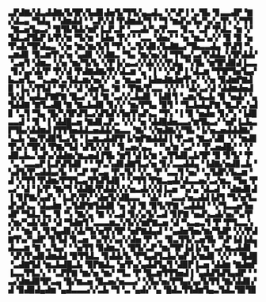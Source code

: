 ▃▛▟▇▞▟▃▟▟▇▞▙▜▛▞▙▟▊▟▅▜▞▜▜▞▄▃▟▃▝▞▚▛▐▝▃▜▙▝▊▃▃▟▛▝▇▞▟▃▄▝▜▟▄▝▝▟▆▟▟▝▝▃▛▞▟▝▛▟▆▟▞▜▝▝▜▝▆▟▚▞▙▞▚▞▃▜▚▝▞▜▜▝▇▃▅▜▄▃▞▝▉▜▙▜▟▞▆▛▐▃▛▃▛▝▃▃▟▞▚▞▛▃▃▝▊▃▝▃▛▝▛▟▃▝▆▝▞▜▟▃▟▜▙▛▐▞▛▞▆▝▜▞▆▝▐▟▅▝▛▞▝▝▃▃▝▟▅▞▝▝▅▝▆▃▚▞▞▝▉▝▉▝▅▜▚▟▞▜▛▟▄▃▝▞▅▝▆▞▆▞▙▜▝▜▚▝▃▜▞▟▊▞▙▟▇▃▞▜▙▃▃▟▄▝▛▟▜▝▚▃▆▟▊▝▉▃▆▜▚▞▅▝▄▟▊▝▞▟▇▃▝▜▄▝▆▞▅▞▟▝▜▜▄▞▃▞▛▟▟▃▚▜▛▟▟▞▝▃▅▜▝▟▆▃▝▞▅▝▆▞▜▞▙▝▞▛▐▞▄▃▞▞▟▞▞▞▛▟▄▝▚▜▙▝▆▜▛▟▉▟▐▃▃▝▊▞▄▞▟▞▛▝▛▞▟▝▛▟▇▟▇▞▛▞▟▃▆▝▄▝▐▝▝▞▚▛▐▝▟▃▆▝▜▜▛▜▅▜▄▞▙▃▅▜▃▝▚▃▅▞▃▜▟▃▆▞▅▞▞▝▄▝▆▃▅▝▐▟▅▟▇▟▆▜▚▞▝▞▅▝▉▟▆▛▇▟▉▝▐▃▚▜▜▟▝▝▛▞▝▟▝▟▅▜▃▝▇▝▝▛▇▞▛▃▃▝▞▞▝▝▟▞▃▞▟▝▟▟▆▟▅▟▜▞▟▝▄▟▃▛▇▛▇▝█▃▞▝▟▝▇▝▃▞▞▃▙▟▊▝▐▟▊▜▝▃▆▞▙▃▙▝▉▝▅▟▞▝▄▜▟▟▇▝▇▜▃▟█▝▇▝▇▃▙▟▉▝▊▞▞▝▆▞▛▜▄▝▉▜▝▝▜▃▙▟▄▛▇▝▇▃▛▃▚▟▊▝▃▜▝▜▄▝█▞▚▜▛▟▜▃▞▟▜▟▚▜▅▜▚▟▚▃▝▜▚▝▐▝▉▝▅▟▅▝▊▞▚▝▐▟█▃▃▟▝▝▊▝▐▝▟▟█▃▅▝▇▟▊▃▛▃▝▞▞▝▅▝▟▟█▟▅▃▃▞▆▜▙▃▞▝▅▛▐▃▙▃▛▜▙▞▟▟▆▟▐▜▜▜▅▟▟▃▅▟▟▞▅▃▃▝▇▞▝▞▆▟▇▞▞▜▙▝▐▞▅▃▅▟▟▟▇▞▚▃▙▝▅▞▛▟▉▜▃▞▙▝▐▃▆▃▟▟▛▛▐▞▆▛▇▟▟▟▐▝▛▃▅▝▇▃▞▟▊▝▞▝▆▟▊▜▚▞▞▜▛▟▝▛▇▞▜▟▝▟▜▞▞▟▝▝▊▃▅▞▄▃▝▝▚▞▆▝▃▞▝▝▛▃▅▟█▞▝▝▞▟▉▃▙▃▚▟▚▞▟▟▆▞▆▃▅▟▐▜▙▝▆▜▝▟▐▞▆▝▃▜▜▟▊▃▙▜▛▝▉▝▊▜▞▝▛▝▃▝▃▃▄▛▐▃▛▟▜▟▊▝▝▝▛▃▚▟▊▟▇▜▃▞▅▝▊▞▃▃▟▟▄▝▐▟▇▞▅▟▊▃▙▝▚▟▜▞▛▃▟▟▄▞▙▝▝▃▛▝▛▃▄▝▛▃▜▞▝▞▃▝▛▝▃▃▜▝▅▞▝▃▜▟▛▞▙▃▆▝▟▝▞▜▜▝▛▟▆▞▛▜▜▃▄▜▜▟▜▟█▝▝▞▜▜▝▛▇▃▄▟▞▟▃▃▅▞▃▞▆▃▝▜▅▝▛▃▞▝▟▝▐▞▛▝▇▞▜▝▟▟█▞▛▟▟▞▞▞▅▃▟▞▞▟▐▃▅▝▚▞▄▝▟▃▟▝▝▟▆▟▊▟▐▝▊▛▇▞▄▟▚▝▐▃▛▞▛▞▝▟▅▜▞▟█▃▃▝▝▟▞▝▝▃▃▞▅▃▟▟▐▟▜▝▜▞▅▜▃▟▚▟▚▃▝▟▄▟▆▝▃▜▟▛▇▜▟▟▉▝▅▝▟▝▉▝▉▜▞▛▇▝▃▟▟▟▝▝▞▜▃▃▅▜▅▟▛▝▜▟▃▜▃▝▊▝▚▝▇▞▄▝▇▝▞▃▟▝▊▞▄▜▞▃▟▝▊▛▇▝▅▟▚▃▟▞▅▞▚▞▛▞▆▞▚▟▞▟▞▝▟▝▜▟▆▜▝▃▃▃▆▃▚▜▞▞▆▛▇▃▅▝▟▝▚▃▄▃▜▝▛▝▛▜▃▃▚▞▝▝▆▞▚▝▊▜▄▟▊▞▟▞▜▞▅▜▚▜▛▝▅▛▇▟▄▟▝▝▄▟▅▜▅▞▆▞▜▟▛▝▞▞▛▟▇▜▚▞▚▟▛▝▊▜▟▝▊▃▅▝▚▞▛▞▄▞▞▟▅▝▛▝▃▝▉▃▜▜▞▃▅▜▙▝▚▛▐▟▐▟▄▟▃▃▆▝▇▝▃▜▄▞▝▝▅▜▜▝▉▟▆▃▚▝█▜▞▃▛▝▆▞▜▛▐▟▐▞▆▝▃▞▆▃▟▟▊▝▝▟▚▜▚▟▊▟▆▟▟▝▉▜▜▟▃▝▊▟▟▞▙▝▛▜▄▟▜▃▙▞▅▛▐▞▆▟▊▝▞▞▝▝█▟█▝▃▟▇▜▟▝▆▃▙▟█▃▙▝▉▛▇▟▃▝▅▜▚▞▄▟▟▜▄▜▝▟▉▛▐▃▅▝▟▟▆▝▇▟▆▛▐▃▃▜▜▃▚▝▝▃▛▛▇▝▆▞▅▝▆▞▝▜▃▝▛▝█▃▆▜▜▜▅▟▐▝▄▟▟▜▟▜▄▟▛▝▝▃▞▟▆▟▉▜▛▃▄▝█▞▆▃▅▝█▃▅▞▅▃▃▞▝▞▙▞▅▞▛▜▄▞▄▞▙▜▜▝▇▞▟▟▊▞▟▝▉▟▉▟▄▟▆▝▄▟▃▃▃▞▞▃▙▝▜▝▃▝▄▟▞▝▄▝█▟▃▜▜▟▆▜▄▃▜▟▃▜▉▜▉
